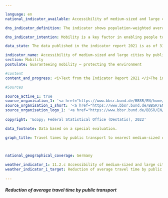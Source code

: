 ```yaml
---

language: en    
national_indicator_available: Accessibility of medium-sized and large cities by public transport    

dns_indicator_definition: The indicator shows population-weighted average travel times to the nearest medium-sized or major city by public transport.    

dns_indicator_intention: Mobility is a key factor in enabling people to participate in society. Accordingly, urban development and transport should be designed to provide good mobility services and suitable connections to medium-sized or major cities for the entire population. Therefore, the goal of the German Government is to shorten the average amount of time it takes people to travel to their nearest medium-sized or major city by public transport.    

data_state: The data published in the indicator report 2021 is as of 31.12.2020. The data shown on the DNS-Online-Platform is updated regularly, so that more current data may be available online than published in the indicator report 2021.    

indicator_name: Accessibility of medium-sized and large cities by public transport    
section: Mobility    
postulate: Guaranteeing mobility – protecting the environment    

#content     
content_and_progress: <i>Text from the Indicator Report 2021 </i>The indicator is computed by the Federal Institute for Research on Building, Urban Affairs and Spatial Development. Public means of transport are defined as transport services that anyone can use on payment of the relevant fees. Flexible forms of operation, such as on-call buses that operate on demand without fixed stopping points and timetables, are not taken into account.<br>Comparing the indicator values for 2012 and 2018 shows that the population-weighted average travel time to the nearest medium-sized or major city fell from 23.5 to 21.9 minutes during that period. This equates to a reduction of 6.9%.<br>However, the number of medium-sized and major cities grew from 1,010 in 2012 to 1,109 in 2018. Much of this growth can be traced to the designation of additional urban centres as medium-sized cities in Bavaria.<br>It is beyond the purview of this report to assess whether that change of status reflects an actual improvement in the provision available in those cities. Nonetheless, the increase in medium-sized and major cities notably helped reduce the average travel time required to reach one.<br>If the average travel time for each reporting year is calculated on the basis of only those intermediate and major cities which existed in 2012, it is found to have decreased from 23.5 minutes in 2012 to 22.5 minutes in 2018. This equates to a reduction in travel time of only 4.3% in relation to 2012.<br>The data for these calculations were taken from the timetables of Deutsche Bahn, various networks and numerous other transport providers. With the help of the timetable data, the travel times to the nearest intermediate or major city during peak morning traffic times were determined for some 258,000 stops. This period is defined differently across the reporting years. Whereas connections with arrival times between 6 a.m. and 9 a.m. were taken into account in 2012, the figures for 2016 and 2018 refer to connections with arrival times between 8 a.m and 12 noon.<br>Not least because not all local transport schedules had been fully incorporated into the database used, the values for the different reporting years cannot be compared without caveats. Therefore, the frequency of transport services to the nearest intermediate or major city is ignored, as is travel time to and from the stopping point. Furthermore, this indicator is based on timetable data – which means that delays or even cancellations are not taken into account.<br>The classification of an urban centre as a medium-size or major city is determined according to the availability of goods, services and infrastructure that are not available in the surrounding regional towns. These include, among other things, specialist medical practices, hospitals, cultural facilities as well as secondary schools and institutions of higher education. In each intermediate or major city, especially in large cities, only one location in the city centre was designated as the destination. The destination stops were selected within a radius of one kilometre around that destination point, and the quickest connection from each departure stop to that point was sought. A population-weighted average value of the travel time for Germany was then determined with the help of small-scale population data from the Federal Statistical Office.    

#Sources    

source_active_1: true
source_organisation_1: '<a href="https://www.bbsr.bund.de/BBSR/EN/home/_node.html">Federal Office for Research on Building, Urban Affairs and Spatial Development</a>'
source_organisation_1_short: '<a href="https://www.bbsr.bund.de/BBSR/EN/home/_node.html">Federal Office for Research on Building, Urban Affairs and Spatial Development</a>'
source_organisation_logo_1: '<a href="https://www.bbsr.bund.de/BBSR/EN/home/_node.html"><img src="ttps://g205sdgs.github.io/sdg-indicators/public/logosEn/bbsr.png" alt="Federal Office for Research on Building, Urban Affairs and Spatial Development" title=" Click here to visit the homepage of the organizationFederal Office for Research on Building, Urban Affairs and Spatial Development" style="height:60px; width:148px; border: transparent"/></a>'
    
copyright: '&copy; Federal Statistical Office (Destatis), 2022'    

data_footnote: Data based on a special evaluation.    

graph_title: Travel times by public transport to nearest medium-sized or major city    

    

national_geographical_coverage: Germany    

weather_indicator_1: 11.2.c Accessibility of medium-sized and large cities by public transport
weather_indicator_1_target: Reduction of average travel time by public transport
    
---
```



<div>
  <div class="my-header">
    <h5>Reduction of average travel time by public transport
    </h5>
  </div>
  <div class="my-header-note">
  </div>
</div>